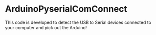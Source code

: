 # ArduinoPyserialComConnect
This code is developed to detect the USB to Serial devices connected to your computer and pick out the Arduino!
